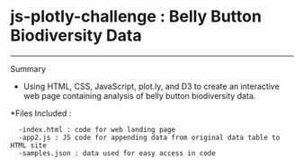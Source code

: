 # js-plotly-challenge : Belly Button Biodiversity Data
-----------------------------
Summary
- Using HTML, CSS, JavaScript, plot.ly, and D3 to create an interactive web page containing analysis of belly button biodiversity data. 

*Files Included :
 
      -index.html : code for web landing page
      -app2.js : JS code for appending data from original data table to HTML site 
      -samples.json : data used for easy access in code
    
